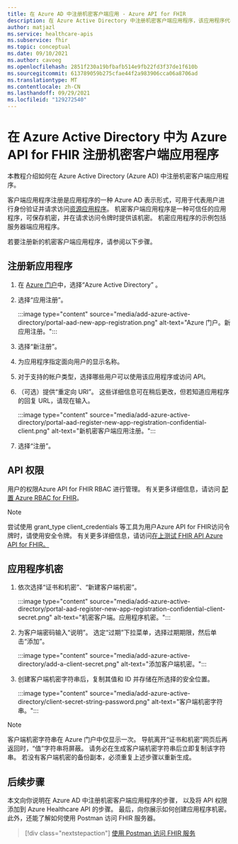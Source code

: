 ```yaml
---
title: 在 Azure AD 中注册机密客户端应用 - Azure API for FHIR
description: 在 Azure Active Directory 中注册机密客户端应用程序，该应用程序代表用户进行身份验证，并请求访问资源应用程序。
author: matjazl
ms.service: healthcare-apis
ms.subservice: fhir
ms.topic: conceptual
ms.date: 09/10/2021
ms.author: cavoeg
ms.openlocfilehash: 2851f230a19bfbafb514e9fb22fd3f37de1f610b
ms.sourcegitcommit: 613789059b275cfae44f2a983906cca06a8706ad
ms.translationtype: MT
ms.contentlocale: zh-CN
ms.lasthandoff: 09/29/2021
ms.locfileid: "129272540"
---
```

# <a name="register-a-confidential-client-application-in-azure-active-directory-for-azure-api-for-fhir"></a>在 Azure Active Directory 中为 Azure API for FHIR 注册机密客户端应用程序

本教程介绍如何在 Azure Active Directory (Azure AD) 中注册机密客户端应用程序。  

客户端应用程序注册是应用程序的一种 Azure AD 表示形式，可用于代表用户进行身份验证并请求访问[资源应用程序](register-resource-azure-ad-client-app.md)。 机密客户端应用程序是一种可信任的应用程序，可保存机密，并在请求访问令牌时提供该机密。 机密应用程序的示例包括服务器端应用程序。 

若要注册新的机密客户端应用程序，请参阅以下步骤。 

## <a name="register-a-new-application"></a>注册新应用程序

1. 在 [Azure 门户](https://portal.azure.com)中，选择“Azure Active Directory”  。

1. 选择“应用注册”。 

    :::image type="content" source="media/add-azure-active-directory/portal-aad-new-app-registration.png" alt-text="Azure 门户。新应用注册。":::

1. 选择“新注册”。

1. 为应用程序指定面向用户的显示名称。

1. 对于支持的帐户类型，选择哪些用户可以使用该应用程序或访问 API。

1. （可选）提供“重定向 URI”。 这些详细信息可在稍后更改，但若知道应用程序的回复 URL，请现在输入。

    :::image type="content" source="media/add-azure-active-directory/portal-aad-register-new-app-registration-confidential-client.png" alt-text="新机密客户端应用注册。":::

1. 选择“注册”。

## <a name="api-permissions"></a>API 权限

用户的权限Azure API for FHIR RBAC 进行管理。 有关更多详细信息，请访问 [配置 Azure RBAC for FHIR](configure-azure-rbac.md)。

>[!NOTE]
>尝试使用 grant_type client_credentials 等工具为用户Azure API for FHIR访问令牌时，请使用安全令牌。 有关更多详细信息，请访问[在上测试 FHIR API Azure API for FHIR。](tutorial-web-app-test-postman.md)


## <a name="application-secret"></a>应用程序机密

1. 依次选择“证书和机密”、“新建客户端机密”。  

    :::image type="content" source="media/add-azure-active-directory/portal-aad-register-new-app-registration-confidential-client-secret.png" alt-text="机密客户端。应用程序机密。":::

1. 为客户端密码输入“说明”。 选定“过期”下拉菜单，选择过期期限，然后单击“添加”。

   :::image type="content" source="media/add-azure-active-directory/add-a-client-secret.png" alt-text="添加客户端机密。":::

1. 创建客户端机密字符串后，复制其值和 ID 并存储在所选择的安全位置。

   :::image type="content" source="media/add-azure-active-directory/client-secret-string-password.png" alt-text="客户端机密字符串。"::: 

> [!NOTE]
>客户端机密字符串在 Azure 门户中仅显示一次。 导航离开“证书和机密”网页后再返回时，“值”字符串将屏蔽。 请务必在生成客户端机密字符串后立即复制该字符串。 若没有客户端机密的备份副本，必须重复上述步骤以重新生成。
 
## <a name="next-steps"></a>后续步骤

本文向你说明在 Azure AD 中注册机密客户端应用程序的步骤， 以及将 API 权限添加到 Azure Healthcare API 的步骤。 最后，向你展示如何创建应用程序机密。 此外，还能了解如何使用 Postman 访问 FHIR 服务器。
 
>[!div class="nextstepaction"]
>[使用 Postman 访问 FHIR 服务](./../use-postman.md)
